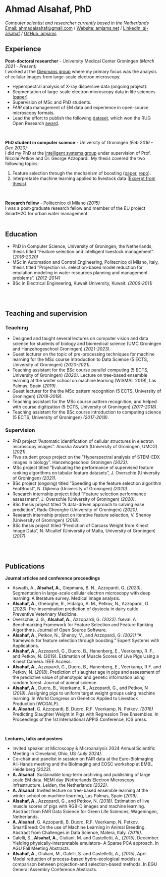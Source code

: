 # Ahmad Alsahaf, PhD

_Computer scientist and researcher currently based in the Netherlands_ <br>
[Email: ahmadalsahaf@gmail.com](mailto:ahmadalsahaf@gmail.com) / [Website: amjams.net](https://amjams.net/) / [LinkedIn: aj-alsahaf](https://www.linkedin.com/in/aj-alsahaf/) / [GitHub: amjams](https://github.com/amjams/) 

## Experience

**Post-doctoral researcher** - University Medical Center Groningen _(March 2021 - Present)_ <br>
I worked at the [Giepmans group](https://bscs.umcg.nl/en/groups/giepmans-group/) where my primary focus was the analysis of cellular images from large-scale electron microscopy.
  - Hyperspectral analysis of X-ray dispersive data (ongoing project).
  - Segmentation of large-scale electron microscopy data in life sciences ([paper](https://pubmed.ncbi.nlm.nih.gov/37572414/))
  - Supervision of MSc and PhD students.
  - _FAIR_ data management of EM data and experience in open-source microscopy formats.
  - Lead the effort to publish the following [dataset](https://doi.org/10.17867/10000168), which won the RUG Open Research [award](https://www.rug.nl/research/openscience/open-research-award/case-studies-list-2022/winners/winner-2022-fair-data-management-of-a-large-scale-electron-microscopy-database-for-type-1-diab?lang=en).

<br>

**PhD student in computer science** - University of Groningen _(Feb 2016 - Dec 2020)_ <br>
I did my PhD at the [Intelligent systems group](https://www.cs.rug.nl/is/) under supervision of Prof. Nicolai Petkov and Dr. George Azzopardi.
My thesis covered the two following topics:<br>
  1) Feature selection through the mechanism of boosting ([paper](https://www.sciencedirect.com/science/article/pii/S0957417421012513), [repo](https://github.com/amjams/FeatBoost)).<br>
  2) Interpretable machine learning applied to livestock data ([Excerpt from thesis](https://pure.rug.nl/ws/portalfiles/portal/145238081/Title_and_contents.pdf)).

<br>

**Research fellow** - Politecnico di Milano _(2015)_ <br>
I was a post-graduate research fellow and member of the EU project SmartH2O for urban water management.
<br><br>

## Education
- PhD in Computer Science, University of Groningen, the Netherlands, thesis titled ”Feature selection and intelligent livestock management”. _(2016-2020)_
- MSc in Automation and Control Engineering, Politecnico di Milano, Italy, thesis titled ”Projection vs. selection-based model reduction for emulation modeling in water resources planning and management problems”. _(2012-2014)_
- BSc in Electrical Engineering, Kuwait University, Kuwait. _(2006-2011)_

<br><br>

## Teaching and supervision
### Teaching
  - Designed and taught several lectures on computer vision and data science for students of biology and biomedical science (UMC Groningen and Hanzehogeschool Groningen) _(2021-2023)_.
  - Guest lecturer on the topic of pre-processing techniques for machine learning for the MSc course Introduction to Data Science (5 ECTS, University of Groningen) _(2020-2021)_.
  - Teaching assistant for the BSc course parallel computing (5 ECTS, University of Groningen) _(2020)_.
 Lecture on tree-based ensemble learning at the winter school on machine learning (WISMAL 2019), Las Palmas, Spain _(2019)_.
  - Guest lecturer for the the MSc pattern recognition (5 ECTS, University of Groningen) _(2018-2019)_.
  - Teaching assistant for the MSc course pattern recognition, and helped with course digitization (5 ECTS, University of Groningen) _(2017-2018)_.
  - Teaching assistant for the BSc course introduction to computing science (5 ECTS, University of Groningen) _(2017-2018)_.

### Supervision
  - PhD project ”Automatic identification of cellular structures in electron microscopy images”. Anusha Aswath (University of Groningen, UMCG) _(2021)_.
  - Five student group project on the ”Hyperspectral analysis of STEM-EDX images in biology”. Hanzehogeschool Groningen _(2023)_.
  - MSc project titled ”Evaluating the performance of supervised feature ranking algorithms on tabular feature datasets”, J. Overschie (University of Groningen) _(2021)_.
  - BSc project (ongoing) titled ”Speeding up the feature selection algorithm FeatBoost”, N. Dijkema (University of Groningen) _(2020)_.
  - Research internship project titled ”Feature selection performance assessment”, J. Overschie (University of Groningen) _(2020)_.
  - BSc thesis project titled ”A data-driven approach to calving ease prediction”, Radu Gheorghe (University of Groningen) _(2020)_.
  - Research internship project on iterative feature selection, V. Shenoy (University of Groningen) _(2018)_.
  - BSc thesis project titled ”Prediction of Carcass Weight from Kinect Image Data”, N. Micallef (University of Malta, University of Groningen) _(2017)_.

<br><br>

## Publications

**Journal articles and conference proceedings** <br>
- Aswath, A., **Alsahaf, A.**, Giepmans, B. N., Azzopardi, G. _(2023)_. Segmentation in large-scale cellular electron microscopy with deep learning: A literature survey. Medical image analysis.
- **Alsahaf, A.**, Gheorghe, R., Hidalgo, A. M., Petkov, N., Azzopardi, G. _(2023)_. Pre-insemination prediction of dystocia in dairy cattle. Preventive Veterinary Medicine.
- Overschie, J. G., **Alsahaf, A.**, Azzopardi, G. _(2022)_. fseval: A Benchmarking Framework for Feature Selection and Feature Ranking Algorithms. Journal of Open Source Software.
- **Alsahaf, A.**, Petkov, N., Shenoy, V., and Azzopardi, G. _(2021)_ ”A framework for feature selection through boosting.” Expert Systems with Applications.
- **Alsahaf, A.**, Azzopardi, G., Ducro, B., Hanenberg, E., Veerkamp, R. F., and Petkov, N. (2019). Estimation of Muscle Scores of Live Pigs Using a Kinect Camera. IEEE Access.
- **Alsahaf, A.**, Azzopardi, G., Ducro, B., Hanenberg, E., Veerkamp, R.F. and Petkov, N. _(2018)_. Prediction of slaughter age in pigs and assessment of the predictive value of phenotypic and genetic information using random forest.
Journal of animal science.
- **Alsahaf, A.**, Ducro, B., Veerkamp, R., Azzopardi, G., and Petkov, N _(2018)_. Assigning pigs to uniform target weight groups using machine learning. In World Congress on Genetics Applied to Livestock Production (WCGALP).
- **A. Alsahaf**, G. Azzopardi, B. Ducro, R.F. Veerkamp, N. Petkov. _(2018)_ Predicting Slaughter Weight in Pigs with Regression Tree Ensembles. In Proceedings of the 1st International APPIS Conference, IOS press.
<br>

**Lectures, talks and posters** <br>
- Invited speaker at Microscopy & Microanalysis 2024 Annual Scientific Meeting in Cleveland, Ohio, US _(July 2024)_.
- Co-chair and panelist in session on FAIR data at the Euro-BioImaging All-Hands meeting and the BioImaging and EOSC workshop at EMBL Heidelberg _(2023)_.
- **A. Alsahaf**. Sustainable long-term archiving and publishing of large scale EM data. NEMI day (Netherlands Electron Microscopy Infrastructure. Leiden, the Netherlands _(2022)_.
- **A. Alsahaf**. Invited lecture on tree-based ensemble learning at the winter school on machine learning, Las Palmas, Spain _(2019)_.
- **Alsahaf, A.**, Azzopardi, G., and Petkov, N. _(2018)_. Estimation of live muscle scores of pigs with RGB-D images and machine learning. Abstract from FAIR Data Science for Green Life Sciences, Wageningen, Netherlands.
- **A. Alsahaf**, G. Azzopardi, B. Ducro, R.F. Veerkamp, N. Petkov. SmartBreed: On the use of Machine Learning in Animal Breeding. Abstract from Challenges in Data Science, Matera, Italy. _(2016)_.
-  Galelli, S., **Alsahaf, A.**, Giuliani, M. and Castelletti, A., _(2015)_, December. Yielding physically-interpretable emulators- A Sparse PCA approach. In AGU Fall Meeting Abstracts.
-  **Alsahaf, A.**, Giuliani, M., Galelli, S. and Castelletti, A., _(2015)_, April. Model reduction of process-based hydro-ecological models: a comparison between projection-and selection-based methods. In EGU General Assembly Conference Abstracts.



